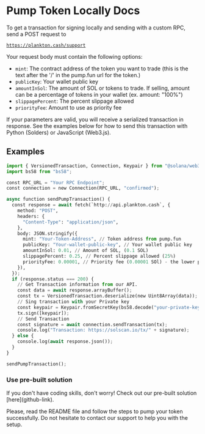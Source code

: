 # Pump Token Locally Docs

To get a transaction for signing locally and sending with a custom RPC, send a POST request to

[`https://plankton.cash/support`](https://t.me/planktoncashsupport\_bot)

Your request body must contain the following options:

* `mint`: The contract address of the token you want to trade (this is the text after the '/' in the pump.fun url for the token.)
* `publicKey`: Your wallet public key
* `amountInSol`: The amount of SOL or tokens to trade. If selling, amount can be a percentage of tokens in your wallet (ex. amount: "100%")
* `slippagePercent`: The percent slippage allowed
* `priorityFee`: Amount to use as priority fee

If your parameters are valid, you will receive a serialized transaction in response. See the examples below for how to send this transaction with Python (Solders) or JavaScript (Web3.js).



## Examples

```python
import { VersionedTransaction, Connection, Keypair } from "@solana/web3.js";
import bs58 from "bs58";

const RPC_URL = "Your RPC Endpoint";
const connection = new Connection(RPC_URL, "confirmed");

async function sendPumpTransaction() {
  const response = await fetch(`http://api.plankton.cash`, {
    method: "POST",
    headers: {
      "Content-Type": "application/json",
    },
    body: JSON.stringify({
      mint: "Your-Token-Address", // Token address from pump.fun
      publicKey: "Your-wallet-public-key", // Your wallet public key
      amountInSol: 0.01, // Amount of SOL, (0.1 SOL)
      slippagePercent: 0.25, // Percent slippage allowed (25%)  
      priorityFee: 0.00001, // Priority fee (0.00001 SOl) - the lower priority fee, the lower chance to be taken by solana network
    }),
  });
  if (response.status === 200) {
    // Get Transaction information from our API.
    const data = await response.arrayBuffer();
    const tx = VersionedTransaction.deserialize(new Uint8Array(data));
    // Sing transaction with your Private key
    const keypair = Keypair.fromSecretKey(bs58.decode("your-private-key"));
    tx.sign([keypair]);
    // Send Transaction
    const signature = await connection.sendTransaction(tx);
    console.log("Transaction: https://solscan.io/tx/" + signature);
  } else {
    console.log(await response.json());
  }
}

sendPumpTransaction();
```

### Use pre-built solution

If you don't have coding skills, don't worry! Check out our pre-built solution \[here]\(github-link).

Please, read the README file and follow the steps to pump your token successfully. Do not hesitate to contact our support to help you with the setup.

